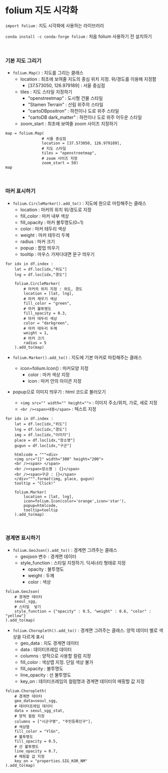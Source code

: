 # folium 지도 시각화

`import folium` : 지도 시각화에 사용하는 라이브러리

`conda install -c conda-forge folium` : 처음 folium 사용하기 전 설치하기

<br>

### 기본 지도 그리기

-   `folium.Map()` : 지도를 그리는 클래스
    -   location : 최초에 보여줄 지도의 중심 위치 지정. 위/경도를 이용해 지정함
        -   \[37.573050, 126.979189\] : 서울 중심점
    -   tiles : 지도 스타일 지정하기
        -   "openstreetmap” : 도시형 건물 스타일
        -   "Stamen Terrain" : 산림 위주의 스타일
        -   "cartoDBpositron" : 하천이나 도로 위주 스타일
        -   "cartoDB dark\_matter" : 하천이나 도로 위주 어두운 스타일
    -   zoom\_start : 최초에 보여줄 zoom 사이즈 지정하기

```
map = folium.Map(
                # 서울 중심점
                location = [37.573050, 126.979189],
                # 지도 스타일
                tiles = "openstreetmap",
                # zoom 사이즈 지정
                zoom_start = 50)
map
```

<br>

### 마커 표시하기

-   `folium.CircleMarker().add_to()` : 지도에 원으로 마킹해주는 클래스
    -   location : 마커의 위치 위/경도로 지정
    -   fill\_color : 마커 내부 색상
    -   fill\_opacity : 마커 불투명도(0~1)
    -   color : 마커 테두리 색상
    -   weight : 마커 테두리 두께
    -   radius : 마커 크기
    -   popup : 팝업 띄우기
    -   tooltip : 마우스 가져다대면 문구 띄우기

```
for idx in df.index :
    lat = df.loc[idx,"위도"]
    lng = df.loc[idx,"경도"]
    
    folium.CircleMarker(
        # 마커의 위치 지정 : 위도, 경도
        location = [lat, lng],
        # 마커 채우기 색상
        fill_color = "green",
        # 마커 불투명도
        fill_opacity = 0.3,
        # 마커 테두리 색상
        color = "darkgreen",
        # 마커 테두리 두께
        weight = 1,
        # 마커 크기
        radius = 5
    ).add_to(map)
```

-   `folium.Marker().add_to()` : 지도에 기본 마커로 마킹해주는 클래스
    -   icon=folium.Icon() : 마커모양 지정
        -   color : 마커 색상 지정
        -   icon : 마커 안의 아이콘 지정

-   popup으로 이미지 띄우기 : html 코드로 불러오기
    -   ```<img src="" width="" height="">``` : 이미지 주소/위치, 가로, 세로 지정
    -   ```<br /><span>내용</span>``` : 텍스트 지정

```
for idx in df.index :
    lat = df.loc[idx,"위도"]
    lng = df.loc[idx,"경도"]
    img = df.loc[idx,"이미지"]
    place = df.loc[idx,"장소명"]
    gugun = df.loc[idx,"구군"]
    
    htmlcode = """<div>
    <img src="{}" width="300" height="200">
    <br /><span> </span>
    <br /><span>장소명 : {}</span>
    <br /><span>구군 : {}</span>
    </div>""".format(img, place, gugun)
    tooltip = "Click!"
    
    folium.Marker(
        location = [lat, lng],
        icon=folium.Icon(color='orange',icon='star'),
        popup=htmlcode,
        tooltip=tooltip
    ).add_to(map)
```

<br>

### 경계면 표시하기

-   `folium.GeoJson().add_to()` : 경계면 그려주는 클래스
    -   geojson 변수 : 경계면 데이터
    -   style\_function : 스타일 지정하기. 딕셔너리 형태로 지정
        -   opacity : 불투명도
        -   weight : 두께
        -   color : 색상

```
folium.GeoJson(
    # 경계면 데이터
    seoul_sgg,
    # 스타일  넣기
    style_function = {"opacity" : 0.5, "weight" : 0.6, "color" : "yellow"}
).add_to(map)
```

-   `folium.Choropleth().add_to()` : 경계면 그려주는 클래스. 양적 데이터 별로 색상을 다르게 표시
    -   geo\_data : 지도 경계면 데이터
    -   data : 데이터프레임 데이터
    -   columns : 양적으로 사용할 컬럼 지정
    -   fill\_color : 색상맵 지정. 단일 색상 불가
    -   fill\_opacity : 불투명도
    -   line\_opacity : 선 불투명도
    -   key\_on : 데이터프레임의 컬럼명과 경계면 데이터의 매핑할 값 지정

```
folium.Choropleth(
    # 경계면 데이터
    geo_data=seoul_sgg,
    # 데이터프레임 데이터
    data = seoul_sgg_stat,
    # 양적 컬럼 지정
    columns = ["시군구명", "주민등록인구"],
    # 색상맵
    fill_color = "YlGn",
    # 불투명도
    fill_opacity = 0.5,
    # 선 불투명도
    line_opacity = 0.7,
    # 매핑할 값 지정
    key_on = "properties.SIG_KOR_NM" 
).add_to(map)
```
